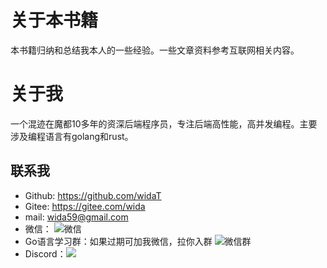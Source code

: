 # 关于本书籍

本书籍归纳和总结我本人的一些经验。一些文章资料参考互联网相关内容。

# 关于我

一个混迹在魔都10多年的资深后端程序员，专注后端高性能，高并发编程。主要涉及编程语言有golang和rust。

## 联系我
- Github:  https://github.com/widaT
- Gitee:  https://gitee.com/wida
- mail:  wida59@gmail.com
- 微信： 
 ![微信](https://learninggo.bjxw.xyz/img/wechat.png)
- Go语言学习群：如果过期可加我微信，拉你入群
  ![微信群](https://learninggo.bjxw.xyz/img/wechatgroup.png)
- Discord：[![](https://badgen.net/discord/members/xy79m8kCT7)](https://discord.gg/xy79m8kCT7)